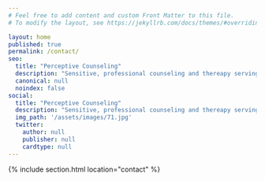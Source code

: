 ```yaml
---
# Feel free to add content and custom Front Matter to this file.
# To modify the layout, see https://jekyllrb.com/docs/themes/#overriding-theme-defaults

layout: home
published: true
permalink: /contact/
seo:
  title: "Perceptive Counseling"
  description: "Sensitive, professional counseling and thereapy serving the Portland area."
  canonical: null
  noindex: false
social:
  title: "Perceptive Counseling"
  description: "Sensitive, professional counseling and thereapy serving the Portland area."
  img_path: '/assets/images/71.jpg'
  twitter:
    author: null
    publisher: null
    cardtype: null
---
```


{% include section.html location="contact" %}
